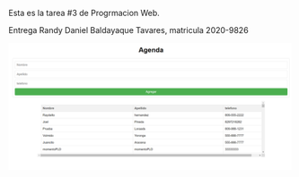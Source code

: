 Esta es la tarea #3 de Progrmacion Web.

Entrega Randy Daniel Baldayaque Tavares, matricula 2020-9826

![Mi Captura De Pantalla](img\ScreeAgenda.png)
